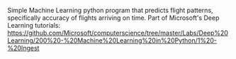 Simple Machine Learning python program that predicts flight patterns, specifically accuracy of flights arriving on time.
Part of Microsoft's Deep Learning tutorials: https://github.com/Microsoft/computerscience/tree/master/Labs/Deep%20Learning/200%20-%20Machine%20Learning%20in%20Python/1%20-%20Ingest
